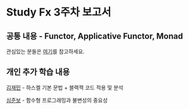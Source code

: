 # Study Fx 3주차 보고서

## 공통 내용 - Functor, Applicative Functor, Monad

관심있는 분들은 [여기](https://github.com/sipe-team/3-1_study_fx/blob/%EB%85%B8%EC%A7%80%EC%9B%90/article/3_%EB%85%B8%EC%A7%80%EC%9B%90.md)를 참고하세요.


## 개인 추가 학습 내용

[김재민](https://github.com/sipe-team/3-1_study_fx/pull/7) - 하스켈 기본 문법 + 블랙잭 코드 적용 및 분석

[심준보](https://github.com/sipe-team/3-1_study_fx/blob/simuelunbo_3/simuelunbo_article/week_3/3_simuelunbo_CopyStrategy.md) - 함수형 프로그래밍과 불변성의 중요성